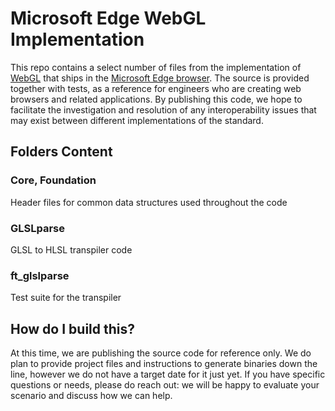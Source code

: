 # Microsoft Edge WebGL Implementation
This repo contains a select number of files from the implementation of [WebGL](https://www.khronos.org/webgl/) that ships in the [Microsoft Edge browser](https://www.microsoft.com/en-us/windows/microsoft-edge). 
The source is provided together with tests, as a reference for engineers who are creating web browsers and related applications. 
By publishing this code, we hope to facilitate the investigation and resolution of any interoperability issues that may exist between different implementations of the standard.

## Folders Content
### Core, Foundation
Header files for common data structures used throughout the code

### GLSLparse
GLSL to HLSL transpiler code 

### ft_glslparse
Test suite for the transpiler

## How do I build this?
At this time, we are publishing the source code for reference only. We do plan to provide project files and instructions to generate binaries down the line, 
however we do not have a target date for it just yet. If you have specific questions or needs, please do reach out: we will be happy to evaluate your scenario and discuss how we can help.     
